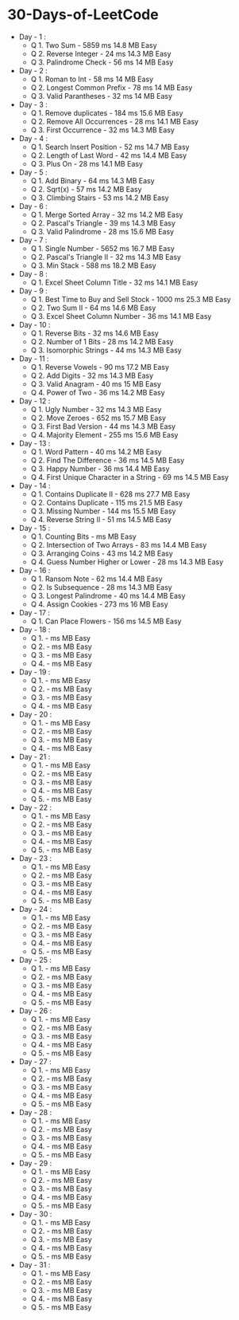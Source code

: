 # 30-Days-of-LeetCode
+ Day - 1 : 
  - Q 1. Two Sum - 5859 ms 14.8 MB Easy
  - Q 2. Reverse Integer - 24 ms 14.3 MB Easy
  - Q 3. Palindrome Check - 56 ms 14 MB Easy 
+ Day - 2 :
  - Q 1. Roman to Int - 58 ms 14 MB Easy
  - Q 2. Longest Common Prefix - 78 ms 14 MB Easy
  - Q 3. Valid Parantheses - 32 ms 14 MB Easy 
+ Day - 3 :
  - Q 1. Remove duplicates -  184 ms 15.6 MB Easy
  - Q 2. Remove All Occurrences - 28 ms 14.1 MB Easy
  - Q 3. First Occurrence - 32 ms 14.3 MB Easy
+ Day - 4 :
  - Q 1. Search Insert Position - 52 ms 14.7 MB Easy
  - Q 2. Length of Last Word - 42 ms 14.4 MB Easy
  - Q 3. Plus On - 28 ms 14.1 MB Easy 
+ Day - 5 :
  - Q 1. Add Binary - 64 ms 14.3 MB Easy
  - Q 2. Sqrt(x) - 57 ms 14.2 MB Easy
  - Q 3. Climbing Stairs - 53 ms 14.2 MB Easy
+ Day - 6 :
  - Q 1. Merge Sorted Array - 32 ms 14.2 MB Easy
  - Q 2. Pascal's Triangle - 39 ms 14.3 MB Easy
  - Q 3. Valid Palindrome - 28 ms 15.6 MB Easy 
+ Day - 7 :
  - Q 1. Single Number - 5652 ms 16.7 MB Easy
  - Q 2. Pascal's Triangle II - 32 ms 14.3 MB Easy
  - Q 3. Min Stack - 588 ms 18.2 MB Easy  
+ Day - 8 :
  - Q 1. Excel Sheet Column Title - 32 ms 14.1 MB Easy
+ Day - 9 :
  - Q 1. Best Time to Buy and Sell Stock - 1000 ms 25.3 MB Easy
  - Q 2. Two Sum II - 64 ms 14.6 MB Easy
  - Q 3. Excel Sheet Column Number - 36 ms 14.1 MB Easy
+ Day - 10 :
  - Q 1. Reverse Bits - 32 ms 14.6 MB Easy
  - Q 2. Number of 1 Bits - 28 ms 14.2 MB Easy
  - Q 3. Isomorphic Strings - 44 ms 14.3 MB Easy  
+ Day - 11 :
  - Q 1. Reverse Vowels - 90 ms 17.2 MB Easy
  - Q 2. Add Digits - 32 ms 14.3 MB Easy
  - Q 3. Valid Anagram - 40 ms 15 MB Easy
  - Q 4. Power of Two - 36 ms 14.2 MB Easy
+ Day - 12 :
  - Q 1. Ugly Number - 32 ms 14.3 MB Easy
  - Q 2. Move Zeroes - 652 ms 15.7 MB Easy
  - Q 3. First Bad Version - 44 ms 14.3 MB Easy
  - Q 4. Majority Element - 255 ms 15.6 MB Easy
+ Day - 13 :
  - Q 1. Word Pattern - 40 ms 14.2 MB Easy
  - Q 2. Find The Difference - 36 ms 14.5 MB Easy
  - Q 3. Happy Number - 36 ms 14.4 MB Easy
  - Q 4. First Unique Character in a String - 69 ms 14.5 MB Easy
+ Day - 14 :
  - Q 1. Contains Duplicate II - 628 ms 27.7 MB Easy
  - Q 2. Contains Duplicate  - 115 ms 21.5 MB Easy
  - Q 3. Missing Number - 144 ms 15.5 MB Easy
  - Q 4. Reverse String II - 51 ms 14.5 MB Easy
+ Day - 15 :
  - Q 1. Counting Bits -  ms  MB Easy
  - Q 2. Intersection of Two Arrays - 83 ms 14.4 MB Easy
  - Q 3. Arranging Coins - 43 ms 14.2 MB Easy
  - Q 4. Guess Number Higher or Lower - 28 ms 14.3 MB Easy
+ Day - 16 :
  - Q 1. Ransom Note - 62 ms 14.4 MB Easy
  - Q 2. Is Subsequence - 28 ms 14.3 MB Easy
  - Q 3. Longest Palindrome - 40 ms 14.4 MB Easy
  - Q 4. Assign Cookies - 273 ms 16 MB Easy
+ Day - 17 :
  - Q 1. Can Place Flowers - 156 ms 14.5 MB Easy
+ Day - 18 :
  - Q 1.  -  ms  MB Easy
  - Q 2.  -  ms  MB Easy
  - Q 3.  -  ms  MB Easy
  - Q 4.  -  ms  MB Easy
+ Day - 19 :
  - Q 1.  -  ms  MB Easy
  - Q 2.  -  ms  MB Easy
  - Q 3.  -  ms  MB Easy
  - Q 4.  -  ms  MB Easy
+ Day - 20 :
  - Q 1.  -  ms  MB Easy
  - Q 2.  -  ms  MB Easy
  - Q 3.  -  ms  MB Easy
  - Q 4.  -  ms  MB Easy
+ Day - 21 :
  - Q 1.  -  ms  MB Easy
  - Q 2.  -  ms  MB Easy
  - Q 3.  -  ms  MB Easy
  - Q 4.  -  ms  MB Easy
  - Q 5.  -  ms  MB Easy
+ Day - 22 :
  - Q 1.  -  ms  MB Easy
  - Q 2.  -  ms  MB Easy
  - Q 3.  -  ms  MB Easy
  - Q 4.  -  ms  MB Easy
  - Q 5.  -  ms  MB Easy
+ Day - 23 :
  - Q 1.  -  ms  MB Easy
  - Q 2.  -  ms  MB Easy
  - Q 3.  -  ms  MB Easy
  - Q 4.  -  ms  MB Easy
  - Q 5.  -  ms  MB Easy
+ Day - 24 :
  - Q 1.  -  ms  MB Easy
  - Q 2.  -  ms  MB Easy
  - Q 3.  -  ms  MB Easy
  - Q 4.  -  ms  MB Easy
  - Q 5.  -  ms  MB Easy
+ Day - 25 :
  - Q 1.  -  ms  MB Easy
  - Q 2.  -  ms  MB Easy
  - Q 3.  -  ms  MB Easy
  - Q 4.  -  ms  MB Easy
  - Q 5.  -  ms  MB Easy
+ Day - 26 :
  - Q 1.  -  ms  MB Easy
  - Q 2.  -  ms  MB Easy
  - Q 3.  -  ms  MB Easy
  - Q 4.  -  ms  MB Easy
  - Q 5.  -  ms  MB Easy
+ Day - 27 :
  - Q 1.  -  ms  MB Easy
  - Q 2.  -  ms  MB Easy
  - Q 3.  -  ms  MB Easy
  - Q 4.  -  ms  MB Easy
  - Q 5.  -  ms  MB Easy
+ Day - 28 :
  - Q 1.  -  ms  MB Easy
  - Q 2.  -  ms  MB Easy
  - Q 3.  -  ms  MB Easy
  - Q 4.  -  ms  MB Easy
  - Q 5.  -  ms  MB Easy
+ Day - 29 :
  - Q 1.  -  ms  MB Easy
  - Q 2.  -  ms  MB Easy
  - Q 3.  -  ms  MB Easy
  - Q 4.  -  ms  MB Easy
  - Q 5.  -  ms  MB Easy
+ Day - 30 :
  - Q 1.  -  ms  MB Easy
  - Q 2.  -  ms  MB Easy
  - Q 3.  -  ms  MB Easy
  - Q 4.  -  ms  MB Easy
  - Q 5.  -  ms  MB Easy
+ Day - 31 :
  - Q 1.  -  ms  MB Easy
  - Q 2.  -  ms  MB Easy
  - Q 3.  -  ms  MB Easy
  - Q 4.  -  ms  MB Easy
  - Q 5.  -  ms  MB Easy

